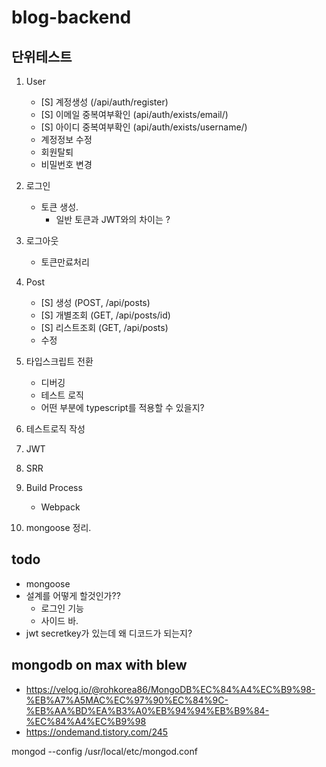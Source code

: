 # blog-backend


## 단위테스트
1. User
    - [S] 계정생성 (/api/auth/register)
    - [S] 이메일 중복여부확인 (api/auth/exists/email/)
    - [S] 아이디 중복여부확인 (api/auth/exists/username/)
    - 계정정보 수정
    - 회원탈퇴
    - 비밀번호 변경

2. 로그인
    - 토큰 생성.
        - 일반 토큰과 JWT와의 차이는 ?
3. 로그아웃
    - 토큰만료처리

4. Post
    - [S] 생성 (POST, /api/posts)
    - [S] 개별조회 (GET, /api/posts/id)
    - [S] 리스트조회 (GET, /api/posts)
    - 수정



1. 타입스크립트 전환
    - 디버깅
    - 테스트 로직
    - 어떤 부분에 typescript를 적용할 수 있을지?
2. 테스트로직 작성
3. JWT
4. SRR
5. Build Process 
    - Webpack
6. mongoose 정리.


## todo
- mongoose
- 설계를 어떻게 할것인가??
    - 로그인 기능
    - 사이드 바.
- jwt secretkey가 있는데 왜 디코드가 되는지?

## mongodb on max with blew
- https://velog.io/@rohkorea86/MongoDB%EC%84%A4%EC%B9%98-%EB%A7%A5MAC%EC%97%90%EC%84%9C-%EB%AA%BD%EA%B3%A0%EB%94%94%EB%B9%84-%EC%84%A4%EC%B9%98
- https://ondemand.tistory.com/245





mongod --config /usr/local/etc/mongod.conf